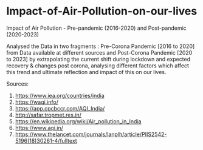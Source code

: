 # Impact-of-Air-Pollution-on-our-lives
Impact of Air Pollution - Pre-pandemic (2016-2020) and Post-pandemic (2020-2023)

Analysed the Data in two fragments : Pre-Corona Pandemic [2016 to 2020] from Data available at different sources and Post-Corona Pandemic [2020 to 2023] by extrapolating the current shift during lockdown and expected recovery & changes post corona, analysing different factors which affect this trend and ultimate reflection and impact of this on our lives.

Sources:
1. https://www.iea.org/countries/india
2. https://waqi.info/
3. https://app.cpcbccr.com/AQI_India/
4. http://safar.tropmet.res.in/
5. https://en.wikipedia.org/wiki/Air_pollution_in_India
6. https://www.aqi.in/
7. https://www.thelancet.com/journals/lanplh/article/PIIS2542-5196(18)30261-4/fulltext
